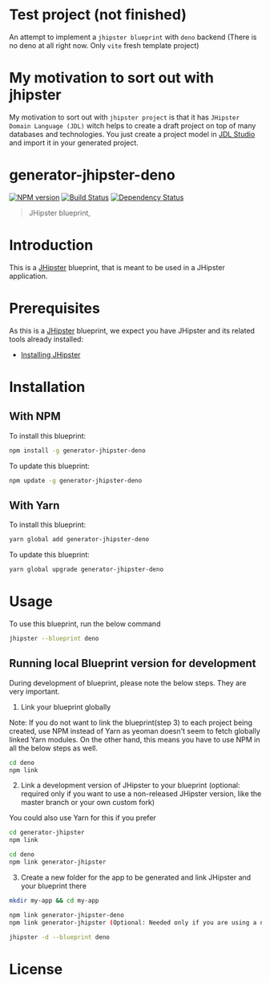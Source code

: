 # Test project (not finished)

An attempt to implement a `jhipster blueprint` with `deno` backend (There is no deno at all right now. Only `vite` fresh template project)

# My motivation to sort out with jhipster

My motivation to sort out with `jhipster project` is that it has `JHipster Domain Language (JDL)` 
witch helps to create a draft project on top of many databases and 
technologies. You just create a project model in [JDL Studio](https://start.jhipster.tech/jdl-studio/)
and import it in your generated project.

# generator-jhipster-deno
[![NPM version][npm-image]][npm-url] [![Build Status][travis-image]][travis-url] [![Dependency Status][daviddm-image]][daviddm-url]
> JHipster blueprint, 

# Introduction

This is a [JHipster](https://www.jhipster.tech/) blueprint, that is meant to be used in a JHipster application.

# Prerequisites

As this is a [JHipster](https://www.jhipster.tech/) blueprint, we expect you have JHipster and its related tools already installed:

- [Installing JHipster](https://www.jhipster.tech/installation/)

# Installation

## With NPM

To install this blueprint:

```bash
npm install -g generator-jhipster-deno
```

To update this blueprint:

```bash
npm update -g generator-jhipster-deno
```

## With Yarn

To install this blueprint:

```bash
yarn global add generator-jhipster-deno
```

To update this blueprint:

```bash
yarn global upgrade generator-jhipster-deno
```

# Usage

To use this blueprint, run the below command

```bash
jhipster --blueprint deno
```


## Running local Blueprint version for development

During development of blueprint, please note the below steps. They are very important.

1. Link your blueprint globally 

Note: If you do not want to link the blueprint(step 3) to each project being created, use NPM instead of Yarn as yeoman doesn't seem to fetch globally linked Yarn modules. On the other hand, this means you have to use NPM in all the below steps as well.

```bash
cd deno
npm link
```

2. Link a development version of JHipster to your blueprint (optional: required only if you want to use a non-released JHipster version, like the master branch or your own custom fork)

You could also use Yarn for this if you prefer

```bash
cd generator-jhipster
npm link

cd deno
npm link generator-jhipster
```

3. Create a new folder for the app to be generated and link JHipster and your blueprint there

```bash
mkdir my-app && cd my-app

npm link generator-jhipster-deno
npm link generator-jhipster (Optional: Needed only if you are using a non-released JHipster version)

jhipster -d --blueprint deno

```

# License



[npm-image]: https://img.shields.io/npm/v/generator-jhipster-deno.svg
[npm-url]: https://npmjs.org/package/generator-jhipster-deno
[travis-image]: https://travis-ci.org/lynx-r/generator-jhipster-deno.svg?branch=master
[travis-url]: https://travis-ci.org/lynx-r/generator-jhipster-deno
[daviddm-image]: https://david-dm.org/lynx-r/generator-jhipster-deno.svg?theme=shields.io
[daviddm-url]: https://david-dm.org/lynx-r/generator-jhipster-deno
